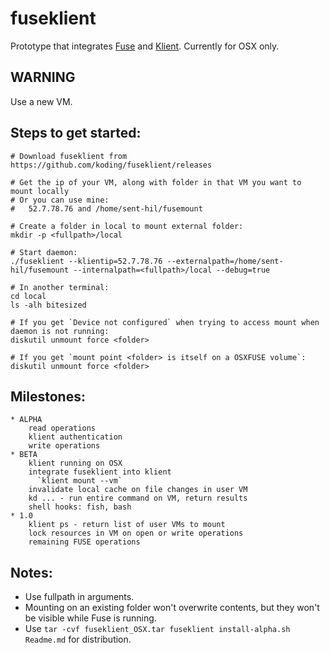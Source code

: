 # fuseklient

Prototype that integrates [Fuse](https://github.com/bazil/fuse) and [Klient](https://github.com/koding/klient). Currently for OSX only.

## WARNING

  Use a new VM.

## Steps to get started:

    # Download fuseklient from https://github.com/koding/fuseklient/releases

    # Get the ip of your VM, along with folder in that VM you want to mount locally
    # Or you can use mine:
    #   52.7.78.76 and /home/sent-hil/fusemount

    # Create a folder in local to mount external folder:
    mkdir -p <fullpath>/local

    # Start daemon:
    ./fuseklient --klientip=52.7.78.76 --externalpath=/home/sent-hil/fusemount --internalpath=<fullpath>/local --debug=true

    # In another terminal:
    cd local
    ls -alh bitesized

    # If you get `Device not configured` when trying to access mount when daemon is not running:
    diskutil unmount force <folder>

    # If you get `mount point <folder> is itself on a OSXFUSE volume`:
    diskutil unmount force <folder>

## Milestones:

    * ALPHA
        read operations
        klient authentication
        write operations
    * BETA
        klient running on OSX
        integrate fuseklient into klient
          `klient mount --vm`
        invalidate local cache on file changes in user VM
        kd ... - run entire command on VM, return results
        shell hooks: fish, bash
    * 1.0
        klient ps - return list of user VMs to mount
        lock resources in VM on open or write operations
        remaining FUSE operations

## Notes:

  * Use fullpath in arguments.
  * Mounting on an existing folder won't overwrite contents, but they won't be visible while Fuse is running.
  * Use `tar -cvf fuseklient_OSX.tar fuseklient install-alpha.sh Readme.md` for distribution.

